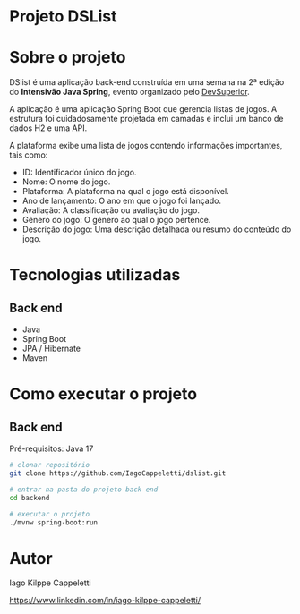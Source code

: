 # Projeto DSList

# Sobre o projeto

DSlist é uma aplicação back-end construída em uma semana na 2ª edição do **Intensivão Java Spring**, evento organizado pelo [DevSuperior](https://github.com/devsuperior).

A aplicação é uma aplicação Spring Boot que gerencia listas de jogos. A estrutura foi cuidadosamente projetada em camadas e inclui um banco de dados H2 e uma API.

A plataforma exibe uma lista de jogos contendo informações importantes, tais como:

- ID: Identificador único do jogo.
- Nome: O nome do jogo.
- Plataforma: A plataforma na qual o jogo está disponível.
- Ano de lançamento: O ano em que o jogo foi lançado.
- Avaliação: A classificação ou avaliação do jogo.
- Gênero do jogo: O gênero ao qual o jogo pertence.
- Descrição do jogo: Uma descrição detalhada ou resumo do conteúdo do jogo.
# Tecnologias utilizadas
## Back end
- Java
- Spring Boot
- JPA / Hibernate
- Maven
# Como executar o projeto

## Back end
Pré-requisitos: Java 17

```bash
# clonar repositório
git clone https://github.com/IagoCappeletti/dslist.git

# entrar na pasta do projeto back end
cd backend

# executar o projeto
./mvnw spring-boot:run
```

# Autor

Iago Kilppe Cappeletti

https://www.linkedin.com/in/iago-kilppe-cappeletti/
